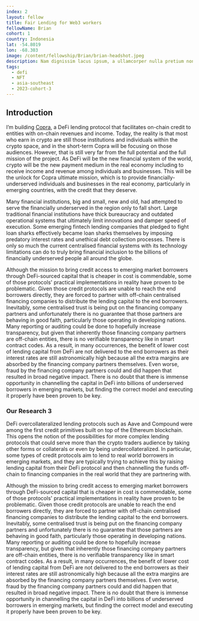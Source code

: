 ```yaml
---
index: 2
layout: fellow
title: Fair Lending for Web3 workers
fellowName: Brian
cohort: 1
country: Indonesia
lat: -54.8019
lon: -68.303
image: /content/fellowship/Brian/brian-headshot.jpeg
description: Nam dignissim lacus ipsum, a ullamcorper nulla pretium non. Aliquam sed enim faucibus, pulvinar felis at, vulputate augue.
tags:
  - defi
  - NFT
  - asia-southeast
  - 2023-cohort-3
---
```


## Introduction

I’m building [Copra](/), a DeFi lending protocol that facilitates on-chain credit to entities with on-chain revenues and income. Today, the reality is that most who earn in crypto are still those institutions and individuals within the crypto space, and in the short-term Copra will be focusing on those audiences. However, that is still very far from the full potential and the full mission of the project. As DeFi will be the new financial system of the world, crypto will be the new payment medium in the real economy including to receive income and revenue among individuals and businesses. This will be the unlock for Copra ultimate mission, which is to provide financially-underserved individuals and businesses in the real economy, particularly in emerging countries, with the credit that they deserve.

Many financial institutions, big and small, new and old, had attempted to serve the financially underserved in the region only to fall short. Large traditional financial institutions have thick bureaucracy and outdated operational systems that ultimately limit innovations and damper speed of execution. Some emerging fintech lending companies that pledged to fight loan sharks effectively became loan sharks themselves by imposing predatory interest rates and unethical debt collection processes. There is only so much the current centralised financial systems with its technology limitations can do to truly bring financial inclusion to the billions of financially underserved people all around the globe.

Although the mission to bring credit access to emerging market borrowers through DeFi-sourced capital that is cheaper in cost is commendable, some of those protocols' practical implementations in reality have proven to be problematic. Given those credit protocols are unable to reach the end borrowers directly, they are forced to partner with off-chain centralised financing companies to distribute the lending capital to the end borrowers. Inevitably, some centralised trust is being put on the financing company partners and unfortunately there is no guarantee that those partners are behaving in good faith, particularly those operating in developing nations. Many reporting or auditing could be done to hopefully increase transparency, but given that inherently those financing company partners are off-chain entities, there is no verifiable transparency like in smart contract codes. As a result, in many occurrences, the benefit of lower cost of lending capital from DeFi are not delivered to the end borrowers as their interest rates are still astronomically high because all the extra margins are absorbed by the financing company partners themselves. Even worse, fraud by the financing company partners could and did happen that resulted in broad negative impact. There is no doubt that there is immense opportunity in channelling the capital in DeFi into billions of underserved borrowers in emerging markets, but finding the correct model and executing it properly have been proven to be key.

### Our Research 3

DeFi overcollateralized lending protocols such as Aave and Compound were among the first credit primitives built on top of the Ethereum blockchain. This opens the notion of the possibilities for more complex lending protocols that could serve more than the crypto traders audience by taking other forms or collaterals or even by being undercollateralized. In particular, some types of credit protocols aim to lend to real world borrowers in emerging markets, and they are typically trying to achieve this by raising lending capital from their DeFi protocol and then channelling the funds off-chain to financing companies in the real world that they are partnering with.

Although the mission to bring credit access to emerging market borrowers through DeFi-sourced capital that is cheaper in cost is commendable, some of those protocols' practical implementations in reality have proven to be problematic. Given those credit protocols are unable to reach the end borrowers directly, they are forced to partner with off-chain centralised financing companies to distribute the lending capital to the end borrowers. Inevitably, some centralised trust is being put on the financing company partners and unfortunately there is no guarantee that those partners are behaving in good faith, particularly those operating in developing nations. Many reporting or auditing could be done to hopefully increase transparency, but given that inherently those financing company partners are off-chain entities, there is no verifiable transparency like in smart contract codes. As a result, in many occurrences, the benefit of lower cost of lending capital from DeFi are not delivered to the end borrowers as their interest rates are still astronomically high because all the extra margins are absorbed by the financing company partners themselves. Even worse, fraud by the financing company partners could and did happen that resulted in broad negative impact. There is no doubt that there is immense opportunity in channelling the capital in DeFi into billions of underserved borrowers in emerging markets, but finding the correct model and executing it properly have been proven to be key.
